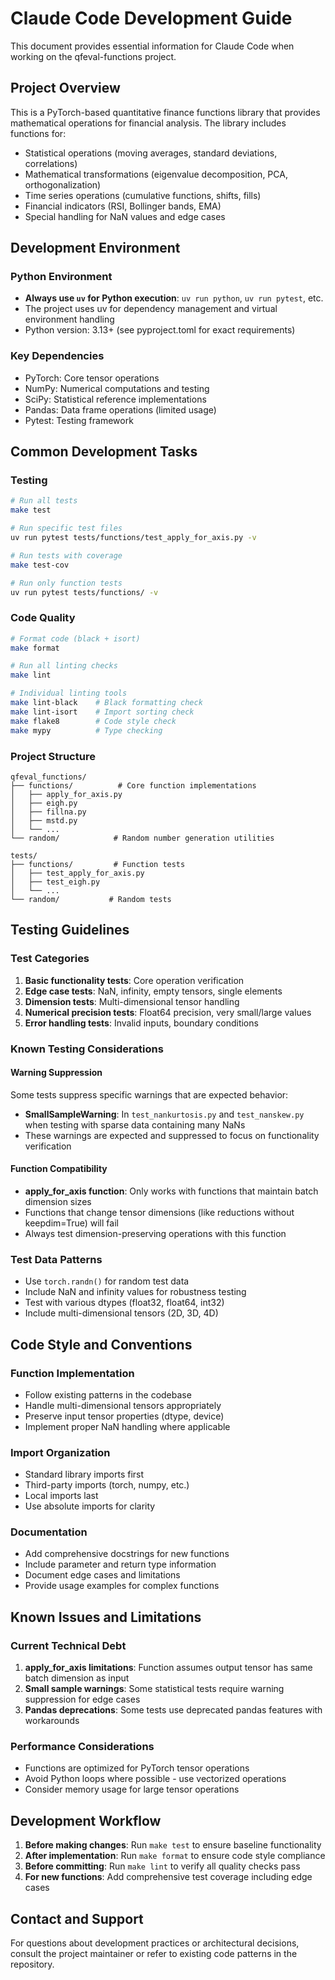 # Claude Code Development Guide

This document provides essential information for Claude Code when working on the qfeval-functions project.

## Project Overview

This is a PyTorch-based quantitative finance functions library that provides mathematical operations for financial analysis. The library includes functions for:

- Statistical operations (moving averages, standard deviations, correlations)
- Mathematical transformations (eigenvalue decomposition, PCA, orthogonalization)
- Time series operations (cumulative functions, shifts, fills)
- Financial indicators (RSI, Bollinger bands, EMA)
- Special handling for NaN values and edge cases

## Development Environment

### Python Environment
- **Always use `uv` for Python execution**: `uv run python`, `uv run pytest`, etc.
- The project uses uv for dependency management and virtual environment handling
- Python version: 3.13+ (see pyproject.toml for exact requirements)

### Key Dependencies
- PyTorch: Core tensor operations
- NumPy: Numerical computations and testing
- SciPy: Statistical reference implementations
- Pandas: Data frame operations (limited usage)
- Pytest: Testing framework

## Common Development Tasks

### Testing
```bash
# Run all tests
make test

# Run specific test files
uv run pytest tests/functions/test_apply_for_axis.py -v

# Run tests with coverage
make test-cov

# Run only function tests
uv run pytest tests/functions/ -v
```

### Code Quality
```bash
# Format code (black + isort)
make format

# Run all linting checks
make lint

# Individual linting tools
make lint-black    # Black formatting check
make lint-isort    # Import sorting check
make flake8        # Code style check
make mypy          # Type checking
```

### Project Structure
```
qfeval_functions/
├── functions/          # Core function implementations
│   ├── apply_for_axis.py
│   ├── eigh.py
│   ├── fillna.py
│   ├── mstd.py
│   └── ...
└── random/            # Random number generation utilities

tests/
├── functions/         # Function tests
│   ├── test_apply_for_axis.py
│   ├── test_eigh.py
│   └── ...
└── random/           # Random tests
```

## Testing Guidelines

### Test Categories
1. **Basic functionality tests**: Core operation verification
2. **Edge case tests**: NaN, infinity, empty tensors, single elements
3. **Dimension tests**: Multi-dimensional tensor handling
4. **Numerical precision tests**: Float64 precision, very small/large values
5. **Error handling tests**: Invalid inputs, boundary conditions

### Known Testing Considerations

#### Warning Suppression
Some tests suppress specific warnings that are expected behavior:

- **SmallSampleWarning**: In `test_nankurtosis.py` and `test_nanskew.py` when testing with sparse data containing many NaNs
- These warnings are expected and suppressed to focus on functionality verification

#### Function Compatibility
- **apply_for_axis function**: Only works with functions that maintain batch dimension sizes
- Functions that change tensor dimensions (like reductions without keepdim=True) will fail
- Always test dimension-preserving operations with this function

### Test Data Patterns
- Use `torch.randn()` for random test data
- Include NaN and infinity values for robustness testing
- Test with various dtypes (float32, float64, int32)
- Include multi-dimensional tensors (2D, 3D, 4D)

## Code Style and Conventions

### Function Implementation
- Follow existing patterns in the codebase
- Handle multi-dimensional tensors appropriately
- Preserve input tensor properties (dtype, device)
- Implement proper NaN handling where applicable

### Import Organization
- Standard library imports first
- Third-party imports (torch, numpy, etc.)
- Local imports last
- Use absolute imports for clarity

### Documentation
- Add comprehensive docstrings for new functions
- Include parameter and return type information
- Document edge cases and limitations
- Provide usage examples for complex functions

## Known Issues and Limitations

### Current Technical Debt
1. **apply_for_axis limitations**: Function assumes output tensor has same batch dimension as input
2. **Small sample warnings**: Some statistical tests require warning suppression for edge cases
3. **Pandas deprecations**: Some tests use deprecated pandas features with workarounds

### Performance Considerations
- Functions are optimized for PyTorch tensor operations
- Avoid Python loops where possible - use vectorized operations
- Consider memory usage for large tensor operations

## Development Workflow

1. **Before making changes**: Run `make test` to ensure baseline functionality
2. **After implementation**: Run `make format` to ensure code style compliance
3. **Before committing**: Run `make lint` to verify all quality checks pass
4. **For new functions**: Add comprehensive test coverage including edge cases

## Contact and Support

For questions about development practices or architectural decisions, consult the project maintainer or refer to existing code patterns in the repository.
